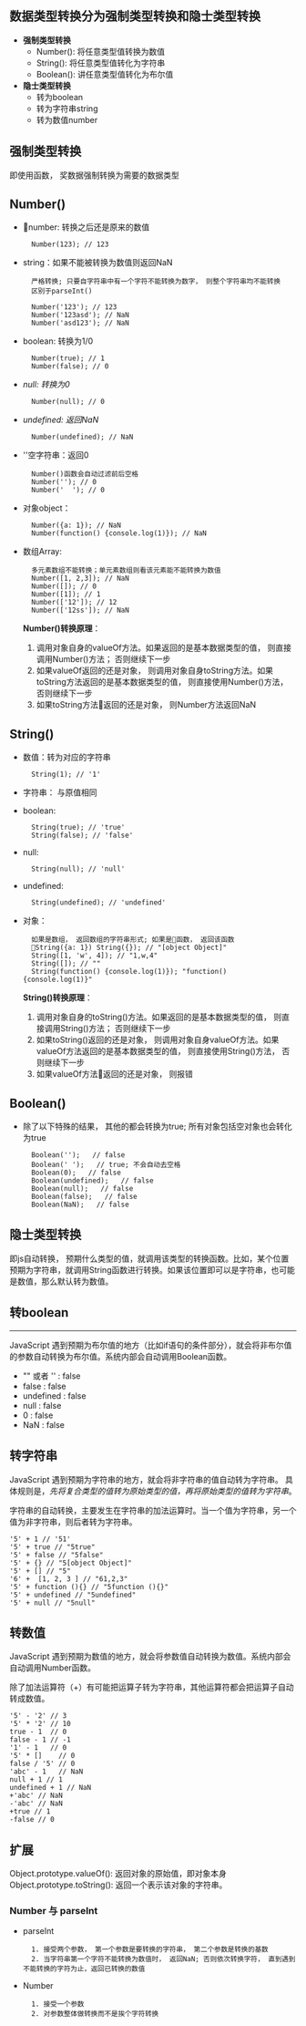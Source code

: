 ## 数据类型转换分为强制类型转换和隐士类型转换
- **强制类型转换**
    - Number(): 将任意类型值转换为数值
    - String(): 将任意类型值转化为字符串
    - Boolean(): 讲任意类型值转化为布尔值
- **隐士类型转换**
    - 转为boolean
    - 转为字符串string
    - 转为数值number


## **强制类型转换**
即使用函数， 奖数据强制转换为需要的数据类型
## Number()
- number: 转换之后还是原来的数值

        Number(123); // 123
- string：如果不能被转换为数值则返回NaN

        严格转换; 只要自字符串中有一个字符不能转换为数字， 则整个字符串均不能转换
        区别于parseInt()

        Number('123'); // 123
        Number('123asd'); // NaN
        Number('asd123'); // NaN
- boolean: 转换为1/0

        Number(true); // 1
        Number(false); // 0
- *null: 转换为0*
    
        Number(null); // 0
- *undefined: 返回NaN*

        Number(undefined); // NaN
- ''空字符串：返回0

        Number()函数会自动过滤前后空格
        Number(''); // 0
        Number('  '); // 0
- 对象object：

        Number({a: 1}); // NaN
        Number(function() {console.log(1)}); // NaN
- 数组Array:

        多元素数组不能转换；单元素数组则看该元素能不能转换为数值
        Number([1, 2,3]); // NaN
        Number([]); // 0
        Number([1]); // 1
        Number(['12']); // 12
        Number(['12ss']); // NaN
    **Number()转换原理**：

    1. 调用对象自身的valueOf方法。如果返回的是基本数据类型的值， 则直接调用Number()方法； 否则继续下一步
    2. 如果valueOf返回的还是对象， 则调用对象自身toString方法。如果toString方法返回的是基本数据类型的值， 则直接使用Number()方法， 否则继续下一步
    3. 如果toString方法返回的还是对象， 则Number方法返回NaN

## String()
- 数值：转为对应的字符串

        String(1); // '1'
- 字符串： 与原值相同
- boolean:

        String(true); // 'true'
        String(false); // 'false'
- null: 

        String(null); // 'null'
- undefined:

        String(undefined); // 'undefined'
- 对象：

        如果是数组， 返回数组的字符串形式; 如果是函数， 返回该函数
        String({a: 1}) String({}); // "[object Object]"
        String([1, 'w', 4]); // "1,w,4"
        String([]); // ""
        String(function() {console.log(1)}); "function() {console.log(1)}"
    **String()转换原理**：

    1. 调用对象自身的toString()方法。如果返回的是基本数据类型的值， 则直接调用String()方法； 否则继续下一步
    2. 如果toString()返回的还是对象， 则调用对象自身valueOf方法。如果valueOf方法返回的是基本数据类型的值， 则直接使用String()方法， 否则继续下一步
    3. 如果valueOf方法返回的还是对象， 则报错

## Boolean()
- 除了以下特殊的结果， 其他的都会转换为true; 所有对象包括空对象也会转化为true

        Boolean('');   // false
        Boolean(' ');   // true; 不会自动去空格
        Boolean(0);   // false
        Boolean(undefined);   // false
        Boolean(null);   // false
        Boolean(false);   // false
        Boolean(NaN);   // false

## **隐士类型转换**
即js自动转换， 预期什么类型的值，就调用该类型的转换函数。比如，某个位置预期为字符串，就调用String函数进行转换。如果该位置即可以是字符串，也可能是数值，那么默认转为数值。
## 转boolean
----
JavaScript 遇到预期为布尔值的地方（比如if语句的条件部分），就会将非布尔值的参数自动转换为布尔值。系统内部会自动调用Boolean函数。

- "" 或者 '' : false
- false : false
- undefined : false
- null : false
- 0 : false
- NaN : false

## 转字符串
JavaScript 遇到预期为字符串的地方，就会将非字符串的值自动转为字符串。
具体规则是，*先将复合类型的值转为原始类型的值，再将原始类型的值转为字符串*。

字符串的自动转换，主要发生在字符串的加法运算时。当一个值为字符串，另一个值为非字符串，则后者转为字符串。

    '5' + 1 // '51'
    '5' + true // "5true"
    '5' + false // "5false"
    '5' + {} // "5[object Object]"
    '5' + [] // "5"
    '6' +  [1, 2, 3 ] // "61,2,3"
    '5' + function (){} // "5function (){}"
    '5' + undefined // "5undefined"
    '5' + null // "5null"

## 转数值
JavaScript 遇到预期为数值的地方，就会将参数值自动转换为数值。系统内部会自动调用Number函数。

除了加法运算符（+）有可能把运算子转为字符串，其他运算符都会把运算子自动转成数值。

    '5' - '2' // 3
    '5' * '2' // 10
    true - 1  // 0
    false - 1 // -1
    '1' - 1   // 0
    '5' * []    // 0
    false / '5' // 0
    'abc' - 1   // NaN
    null + 1 // 1
    undefined + 1 // NaN
    +'abc' // NaN
    -'abc' // NaN
    +true // 1
    -false // 0

## 扩展
Object.prototype.valueOf(): 返回对象的原始值，即对象本身
Object.prototype.toString(): 返回一个表示该对象的字符串。

### Number 与 parseInt

- parseInt

        1. 接受两个参数， 第一个参数是要转换的字符串， 第二个参数是转换的基数
        2. 当字符串第一个字符不能转换为数值时， 返回NaN; 否则依次转换字符， 直到遇到不能转换的字符为止，返回已转换的数值
- Number

        1. 接受一个参数
        2. 对参数整体做转换而不是挨个字符转换